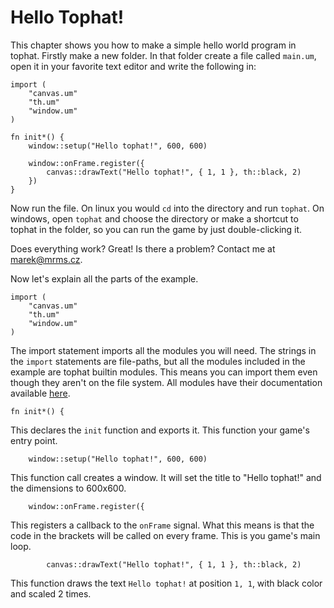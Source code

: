 # Hello Tophat!

This chapter shows you how to make a simple hello world program in tophat.
Firstly make a new folder.  In that folder create a file called `main.um`, open
it in your favorite text editor and write the following in:

```umka
import (
	"canvas.um"
	"th.um"
	"window.um"
)

fn init*() {
	window::setup("Hello tophat!", 600, 600)

	window::onFrame.register({
		canvas::drawText("Hello tophat!", { 1, 1 }, th::black, 2)
	})
}
```

Now run the file.  On linux you would `cd` into the directory and run `tophat`.
On windows, open `tophat` and choose the directory or make a shortcut to tophat
in the folder, so you can run the game by just double-clicking it.

Does everything work? Great! Is there a problem? Contact me at
[marek@mrms.cz](mailto:marek@mrms.cz).

Now let's explain all the parts of the example.

```umka
import (
	"canvas.um"
	"th.um"
	"window.um"
)
```

The import statement imports all the modules you will need. The strings in the
`import` statements are file-paths, but all the modules included in the example
are tophat builtin modules.  This means you can import them even though they
aren't on the file system.  All modules have their documentation available
[here](api/README.md).

```umka
fn init*() {
```

This declares the `init` function and exports it. This function your game's
entry point.

```umka
	window::setup("Hello tophat!", 600, 600)
```

This function call creates a window. It will set the title to "Hello tophat!"
and the dimensions to 600x600.

```umka
	window::onFrame.register({
```

This registers a callback to the `onFrame` signal. What this means is that the
code in the brackets will be called on every frame. This is you game's main
loop.

```umka
		canvas::drawText("Hello tophat!", { 1, 1 }, th::black, 2)
```

This function draws the text `Hello tophat!` at position `1, 1`, with black
color and scaled 2 times.
